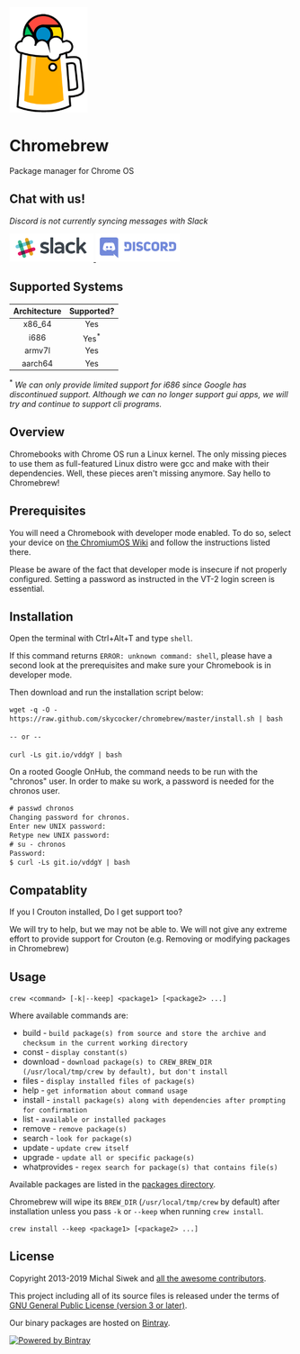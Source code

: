<p><img src="/images/brew.png" alt="Chromebrew logo" /></p>

Chromebrew
==========

Package manager for Chrome OS

Chat with us!
-------------
<p><em>Discord is not currently syncing messages with Slack</em></p>
<p><a href="https://join.slack.com/t/chromebrew/shared_invite/enQtNDA2MTQ5ODQ3NDc2LTA0ZmJlMGFmNmZhOTYwNDE3ZDY0NDA0MWI0OTE3MzJkYTQxN2UxMWQ1YTEzOWFmNTliMGM4NDZjYzY2NjczZGE" target="_blank"><img src="/images/slack.png" alt="Slack Invite" />
<a href="https://discord.gg/QRrzBXN" target="_blank"><img src="/images/discord.png" alt="Discord Invite" /></a></p>

Supported Systems
-----------------

| Architecture | Supported? |
|:---:|:---:|
| x86_64 | Yes |
| i686 | Yes<sup>*</sup> |
| armv7l | Yes |
| aarch64 | Yes |

<sup>*</sup> <em>We can only provide limited support for i686 since Google has discontinued support.  Although we can no longer support gui apps, we will try and continue to support cli programs.</em>

Overview
--------

Chromebooks with Chrome OS run a Linux kernel. The only missing pieces to use them as full-featured Linux distro were gcc and make with their dependencies. Well, these pieces aren't missing anymore. Say hello to Chromebrew!

Prerequisites
-------------

You will need a Chromebook with developer mode enabled.  To do so, select your device on
[the ChromiumOS Wiki](https://www.chromium.org/chromium-os/developer-information-for-chrome-os-devices) and follow the instructions listed there.

Please be aware of the fact that developer mode is insecure if not properly configured. Setting a password as instructed in the VT-2 login screen is essential.

Installation
------------
Open the terminal with Ctrl+Alt+T and type `shell`.

If this command returns `ERROR: unknown command: shell`, please have a second look at the prerequisites and make sure your Chromebook is in developer mode.

Then download and run the installation script below:

    wget -q -O - https://raw.github.com/skycocker/chromebrew/master/install.sh | bash

    -- or --

    curl -Ls git.io/vddgY | bash

On a rooted Google OnHub, the command needs to be run with the "chronos" user. In order to make su work, a password is needed for the chronos user.

    # passwd chronos
    Changing password for chronos.
    Enter new UNIX password:
    Retype new UNIX password:
    # su - chronos
    Password:
    $ curl -Ls git.io/vddgY | bash
    
Compatablity
------------

If you I Crouton installed, Do I get support too?

We will try to help, but we may not be able to. We will not give any extreme effort to provide support for Crouton (e.g. Removing or modifying packages in Chromebrew)

Usage
-----

    crew <command> [-k|--keep] <package1> [<package2> ...]

Where available commands are:

  * build - `build package(s) from source and store the archive and checksum in the current working directory`
  * const - `display constant(s)`
  * download - `download package(s) to CREW_BREW_DIR (/usr/local/tmp/crew by default), but don't install`
  * files - `display installed files of package(s)`
  * help - `get information about command usage`
  * install - `install package(s) along with dependencies after prompting for confirmation`
  * list - `available or installed packages`
  * remove - `remove package(s)`
  * search - `look for package(s)`
  * update - `update crew itself`
  * upgrade - `update all or specific package(s)`
  * whatprovides - `regex search for package(s) that contains file(s)`

Available packages are listed in the [packages directory](https://github.com/skycocker/chromebrew/tree/master/packages).

Chromebrew will wipe its `BREW_DIR` (`/usr/local/tmp/crew` by default) after installation unless you pass `-k` or `--keep` when running `crew install`.

    crew install --keep <package1> [<package2> ...]

License
-------

Copyright 2013-2019 Michal Siwek and [all the awesome contributors](https://github.com/skycocker/chromebrew/graphs/contributors).

This project including all of its source files is released under the terms of [GNU General Public License (version 3 or later)](http://www.gnu.org/licenses/gpl.txt).

Our binary packages are hosted on [Bintray](https://bintray.com/chromebrew/chromebrew).

<a href="https://bintray.com/chromebrew/chromebrew" target="_blank"><img src="https://github.com/skycocker/chromebrew/blob/master/images/Powered-by-Bintray_Banner_16-6-16-green.png" alt="Powered by Bintray" /></a>
